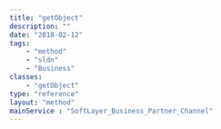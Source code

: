```yaml
---
title: "getObject"
description: ""
date: "2018-02-12"
tags:
    - "method"
    - "sldn"
    - "Business"
classes:
    - "getObject"
type: "reference"
layout: "method"
mainService : "SoftLayer_Business_Partner_Channel"
---
```

